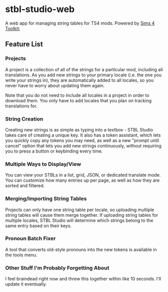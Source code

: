 # stbl-studio-web

A web app for managing string tables for TS4 mods. Powered by [Sims 4 Toolkit](https://sims4toolkit.com/);

## Feature List

### Projects

A project is a collection of all of the strings for a particular mod, including all translations. As you add new strings to your primary locale (i.e. the one you write your strings in), they are automatically added to all locales, so you never have to worry about updating them again.

Note that you do not need to include all locales in a project in order to download them. You only have to add locales that you plan on tracking translations for.

### String Creation

Creating new strings is as simple as typing into a textbox - STBL Studio takes care of creating a unique key. It also has a token assistant, which lets you quickly copy any tokens you may need, as well as a new "prompt until cancel" option that lets you add new strings continuously, without requiring you to press a button or keybinding every time.

### Multiple Ways to Display/View

You can view your STBLs in a list, grid, JSON, or dedicated translate mode. You can customize how many entries up per page, as well as how they are sorted and filtered.

### Merging/Importing String Tables

Projects can only have one string table per locale, so uploading multiple string tables will cause them merge together. If uploading string tables for multiple locales, STBL Studio will determine which strings belong to the same entry based on their keys.

### Pronoun Batch Fixer

A tool that converts old-style pronouns into the new tokens is available in the tools menu.

### Other Stuff I'm Probably Forgetting About

I feel braindead right now and threw this together within like 10 seconds. I'll update it eventually.
